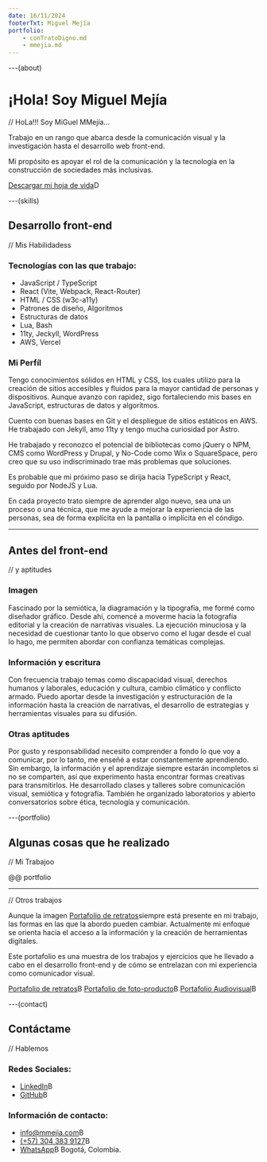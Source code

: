 ```yaml
---
date: 16/11/2024
footerTxt: Miguel Mejía
portfolio:
    - conTratoDigno.md
    - mmejia.md
---
```


---(about)

# ¡Hola! Soy Miguel Mejía

// HoLa!!! Soy MiGuel MMejía...

Trabajo en un rango que abarca desde la comunicación visual y la investigación hasta el desarrollo web front-end.

Mi propósito es apoyar el rol de la comunicación y la tecnología en la construcción de sociedades más inclusivas.

[Descargar mi hoja de vida](/assets/pdf/MiguelMejia_resume-cv.pdf)D

---(skills)

## Desarrollo front-end

// Mis Habilidadess

### Tecnologías con las que trabajo:

-   JavaScript / TypeScript
-   React (Vite, Webpack, React-Router)
-   HTML / CSS (w3c-a11y)
-   Patrones de diseño, Algoritmos
-   Estructuras de datos
-   Lua, Bash
-   11ty, Jeckyll, WordPress
-   AWS, Vercel

### Mi Perfíl

Tengo conocimientos sólidos en HTML y CSS, los cuales utilizo para la creación de sitios accesibles y fluidos para la mayor cantidad de personas y dispositivos. Aunque avanzo con rapidez, sigo fortaleciendo mis bases en JavaScript, estructuras de datos y algoritmos.

Cuento con buenas bases en Git y el despliegue de sitios estáticos en AWS. He trabajado con Jekyll, amo 11ty y tengo mucha curiosidad por Astro.

He trabajado y reconozco el potencial de bibliotecas como jQuery o NPM, CMS como WordPress y Drupal, y No-Code como Wix o SquareSpace, pero creo que su uso indiscriminado trae más problemas que soluciones.

Es probable que mi próximo paso se dirija hacia TypeScript y React, seguido por NodeJS y Lua.

En cada proyecto trato siempre de aprender algo nuevo, sea una un proceso o una técnica, que me ayude a mejorar la experiencia de las personas, sea de forma explícita en la pantalla o implícita en el cóndigo.

---

## Antes del front-end

// y aptitudes

### Imagen

Fascinado por la semiótica, la diagramación y la tipografía, me formé como diseñador gráfico. Desde ahí, comencé a moverme hacia la fotografía editorial y la creación de narrativas visuales. La ejecución minuciosa y la necesidad de cuestionar tanto lo que observo como el lugar desde el cual lo hago, me permiten abordar con confianza temáticas complejas.

### Información y escritura

Con frecuencia trabajo temas como discapacidad visual, derechos humanos y laborales, educación y cultura, cambio climático y conflicto armado. Puedo aportar desde la investigación y estructuración de la información hasta la creación de narrativas, el desarrollo de estrategias y herramientas visuales para su difusión.

### Otras aptitudes

Por gusto y responsabilidad necesito comprender a fondo lo que voy a comunicar, por lo tanto, me enseñé a estar constantemente aprendiendo. Sin embargo, la información y el aprendizaje siempre estarán incompletos si no se comparten, así que experimento hasta encontrar formas creativas para transmitirlos. He desarrollado clases y talleres sobre comunicación visual, semiótica y fotografía. También he organizado laboratorios y abierto conversatorios sobre ética, tecnología y comunicación.

---(portfolio)

## Algunas cosas que he realizado

// Mi Trabajoo

@@ portfolio

---

// Otros trabajos

Aunque la imagen [Portafolio de retratos](https://mmejia.com)siempre está presente en mi trabajo, las formas en las que la abordo pueden cambiar. Actualmente mi enfoque se orienta hacia el acceso a la información y la creación de herramientas digitales.

Este portafolio es una muestra de los trabajos y ejercicios que he llevado a cabo en el desarrollo front-end y de cómo se entrelazan con mi experiencia como comunicador visual.

[Portafolio de retratos](https://mmejia.com)B
[Portafolio de foto-producto](https://producto.mmejia.com)B
[Portafolio Audiovisual](https://audiovisual.mmejia.com)B

---(contact)

## Contáctame

// Hablemos

### Redes Sociales:

-   [LinkedIn](https://www.linkedin.com/in/-mmejia/)B
-   [GitHub](https://github.com/dothedada)B

### Información de contacto:

-   [info@mmejia.com](mailto:info@mmejia.com)B
-   [(+57) 304 383 9127](tel:3043839127)B
-   [WhatsApp](https://wa.me/573043839127)B
    Bogotá, Colombia.
